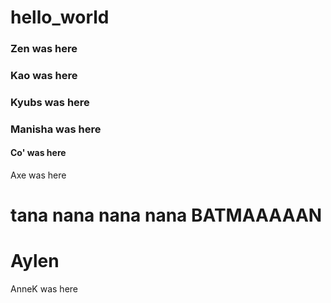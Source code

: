 # hello_world

### Zen was here

### Kao was here

### Kyubs was here

### Manisha was here

#### Co' was here
Axe was here
# tana nana nana nana BATMAAAAAN #
# Aylen

AnneK was here
